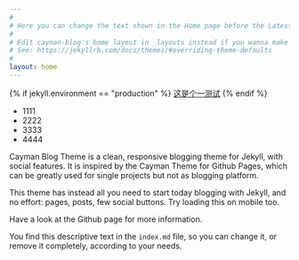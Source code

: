 ```yaml
---
#
# Here you can change the text shown in the Home page before the Latest Posts section.
#
# Edit cayman-blog's home layout in _layouts instead if you wanna make some changes
# See: https://jekyllrb.com/docs/themes/#overriding-theme-defaults
#
layout: home
---
```

  <div>
  {% if jekyll.environment == "production" %}
     <a href="">这是个一测试</a>
  {% endif %}
  
  </div>
<div> 
	<ul>
		<li>1111</li>
		<li>2222</li>
		<li>3333</li>
		<li>4444</li>
	</ul>
</div>


Cayman Blog Theme is a clean, responsive blogging theme for Jekyll, with social features. It is inspired by the Cayman Theme for Github Pages, which can be greatly used for single projects but not as blogging platform.

This theme has instead all you need to start today blogging with Jekyll, and no effort: pages, posts, few social buttons. Try loading this on mobile too.

Have a look at the Github page for more information.

You find this descriptive text in the `index.md` file, so you can change it, or remove it completely, according to your needs.
